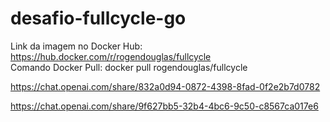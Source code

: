 # desafio-fullcycle-go

Link da imagem no Docker Hub:  https://hub.docker.com/r/rogendouglas/fullcycle   
Comando Docker Pull: docker pull rogendouglas/fullcycle


https://chat.openai.com/share/832a0d94-0872-4398-8fad-0f2e2b7d0782


https://chat.openai.com/share/9f627bb5-32b4-4bc6-9c50-c8567ca017e6
